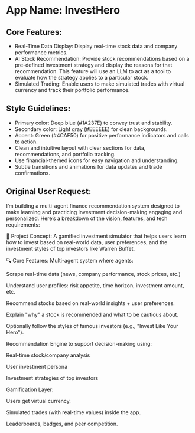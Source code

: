 # **App Name**: InvestHero

## Core Features:

- Real-Time Data Display: Display real-time stock data and company performance metrics.
- AI Stock Recommendation: Provide stock recommendations based on a pre-defined investment strategy and display the reasons for that recommendation. This feature will use an LLM to act as a tool to evaluate how the strategy applies to a particular stock.
- Simulated Trading: Enable users to make simulated trades with virtual currency and track their portfolio performance.

## Style Guidelines:

- Primary color: Deep blue (#1A237E) to convey trust and stability.
- Secondary color: Light gray (#EEEEEE) for clean backgrounds.
- Accent: Green (#4CAF50) for positive performance indicators and calls to action.
- Clean and intuitive layout with clear sections for data, recommendations, and portfolio tracking.
- Use financial-themed icons for easy navigation and understanding.
- Subtle transitions and animations for data updates and trade confirmations.

## Original User Request:
I’m building a multi-agent finance recommendation system designed to make learning and practicing investment decision-making engaging and personalized. Here’s a breakdown of the vision, features, and tech requirements:

🧠 Project Concept:
A gamified investment simulator that helps users learn how to invest based on real-world data, user preferences, and the investment styles of top investors like Warren Buffet.

🔍 Core Features:
Multi-agent system where agents:

Scrape real-time data (news, company performance, stock prices, etc.)

Understand user profiles: risk appetite, time horizon, investment amount, etc.

Recommend stocks based on real-world insights + user preferences.

Explain "why" a stock is recommended and what to be cautious about.

Optionally follow the styles of famous investors (e.g., "Invest Like Your Hero").

Recommendation Engine to support decision-making using:

Real-time stock/company analysis

User investment persona

Investment strategies of top investors

Gamification Layer:

Users get virtual currency.

Simulated trades (with real-time values) inside the app.

Leaderboards, badges, and peer competition.
  